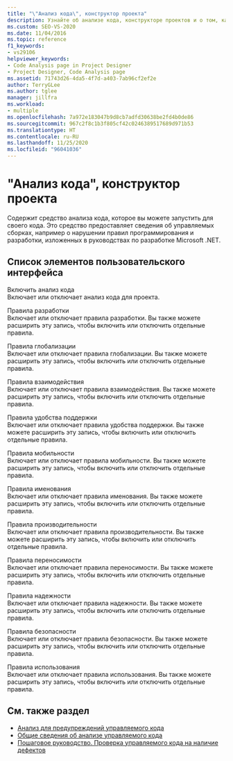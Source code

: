 ```yaml
---
title: "\"Анализ кода\", конструктор проекта"
description: Узнайте об анализе кода, конструкторе проектов и о том, как он содержит средство анализа кода, которое можно использовать в коде.
ms.custom: SEO-VS-2020
ms.date: 11/04/2016
ms.topic: reference
f1_keywords:
- vs29106
helpviewer_keywords:
- Code Analysis page in Project Designer
- Project Designer, Code Analysis page
ms.assetid: 71743d26-4da5-4f7d-a403-7ab96cf2ef2e
author: TerryGLee
ms.author: tglee
manager: jillfra
ms.workload:
- multiple
ms.openlocfilehash: 7a972e183047b9d8cb7adfd30638be2fd4b0de86
ms.sourcegitcommit: 967c2f8c1b3f805cf42c0246389517689d971b53
ms.translationtype: HT
ms.contentlocale: ru-RU
ms.lasthandoff: 11/25/2020
ms.locfileid: "96041036"
---
```

# <a name="code-analysis-project-designer"></a>"Анализ кода", конструктор проекта

Содержит средство анализа кода, которое вы можете запустить для своего кода. Это средство предоставляет сведения об управляемых сборках, например о нарушении правил программирования и разработки, изложенных в руководствах по разработке Microsoft .NET.

## <a name="uielement-list"></a>Список элементов пользовательского интерфейса

Включить анализ кода\
Включает или отключает анализ кода для проекта.

Правила разработки\
Включает или отключает правила разработки. Вы также можете расширить эту запись, чтобы включить или отключить отдельные правила.

Правила глобализации\
Включает или отключает правила глобализации. Вы также можете расширить эту запись, чтобы включить или отключить отдельные правила.

Правила взаимодействия\
Включает или отключает правила взаимодействия. Вы также можете расширить эту запись, чтобы включить или отключить отдельные правила.

Правила удобства поддержки\
Включает или отключает правила удобства поддержки. Вы также можете расширить эту запись, чтобы включить или отключить отдельные правила.

Правила мобильности\
Включает или отключает правила мобильности. Вы также можете расширить эту запись, чтобы включить или отключить отдельные правила.

Правила именования\
Включает или отключает правила именования. Вы также можете расширить эту запись, чтобы включить или отключить отдельные правила.

Правила производительности\
Включает или отключает правила производительности. Вы также можете расширить эту запись, чтобы включить или отключить отдельные правила.

Правила переносимости\
Включает или отключает правила переносимости. Вы также можете расширить эту запись, чтобы включить или отключить отдельные правила.

Правила надежности\
Включает или отключает правила надежности. Вы также можете расширить эту запись, чтобы включить или отключить отдельные правила.

Правила безопасности\
Включает или отключает правила безопасности. Вы также можете расширить эту запись, чтобы включить или отключить отдельные правила.

Правила использования\
Включает или отключает правила использования. Вы также можете расширить эту запись, чтобы включить или отключить отдельные правила.

## <a name="see-also"></a>См. также раздел

- [Анализ для предупреждений управляемого кода](/dotnet/fundamentals/code-analysis/quality-rules/index)
- [Общие сведения об анализе управляемого кода](../../code-quality/code-analysis-for-managed-code-overview.md)
- [Пошаговое руководство. Проверка управляемого кода на наличие дефектов](../../code-quality/walkthrough-analyzing-managed-code-for-code-defects.md)
